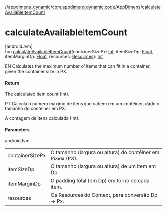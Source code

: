 //[appdimens_dynamic](../../../index.md)/[com.appdimens.dynamic.code](../index.md)/[AppDimens](index.md)/[calculateAvailableItemCount](calculate-available-item-count.md)

# calculateAvailableItemCount

[androidJvm]\
fun [calculateAvailableItemCount](calculate-available-item-count.md)(containerSizePx: [Int](https://kotlinlang.org/api/core/kotlin-stdlib/kotlin/-int/index.html), itemSizeDp: [Float](https://kotlinlang.org/api/core/kotlin-stdlib/kotlin/-float/index.html), itemMarginDp: [Float](https://kotlinlang.org/api/core/kotlin-stdlib/kotlin/-float/index.html), resources: [Resources](https://developer.android.com/reference/kotlin/android/content/res/Resources.html)): [Int](https://kotlinlang.org/api/core/kotlin-stdlib/kotlin/-int/index.html)

EN Calculates the maximum number of items that can fit in a container, given the container size in PX.

#### Return

The calculated item count (Int).

PT Calcula o número máximo de itens que cabem em um contêiner, dado o tamanho do contêiner em PX.

A contagem de itens calculada (Int).

#### Parameters

androidJvm

| | |
|---|---|
| containerSizePx | O tamanho (largura ou altura) do contêiner em Pixels (PX). |
| itemSizeDp | O tamanho (largura ou altura) de um item em Dp. |
| itemMarginDp | O padding total (em Dp) em torno de cada item. |
| resources | Os Resources do Context, para conversão Dp -> Px. |